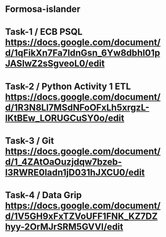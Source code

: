 # Formosa-islander

# Task-1 / ECB PSQL https://docs.google.com/document/d/1qFikXn7Fa7ldnGsn_6Yw8dbhl01pJASlwZ2sSgveoL0/edit
# Task-2 / Python Activity 1 ETL https://docs.google.com/document/d/1R3N8Ll7MSdNFoOFxLh5xrgzL-lKtBEw_LORUGCuSY0o/edit
# Task-3 / Git https://docs.google.com/document/d/1_4ZAtOaOuzjdqw7bzeb-l3RWRE0ladn1jD031hJXCU0/edit
# Task-4 / Data Grip https://docs.google.com/document/d/1V5GH9xFxTZVoUFF1FNK_KZ7DZhyy-2OrMJrSRM5GVVI/edit